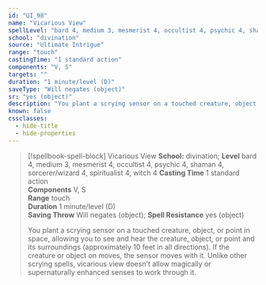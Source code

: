 ```yaml
---
id: "UI_98"
name: "Vicarious View"
spellLevel: "bard 4, medium 3, mesmerist 4, occultist 4, psychic 4, shaman 4, sorcerer/wizard 4, spiritualist 4, witch 4"
school: "divination"
source: "Ultimate Intrigue"
range: "touch"
castingTime: "1 standard action"
components: "V, S"
targets: ""
duration: "1 minute/level (D)"
saveType: "Will negates (object)"
sr: "yes (object)"
description: "You plant a scrying sensor on a touched creature, object, or point in space, allowing you to see and hear the creature, object, or point and its surroundings (approximately 10 feet in all directions). If the creature or object on moves, the sensor moves with it. Unlike other scrying spells, vicarious view doesn't allow magically or supernaturally enhanced senses to work through it."
known: false
cssclasses:
  - hide-title
  - hide-properties
---
```


> [!spellbook-spell-block] Vicarious View
> **School:** divination; **Level** bard 4, medium 3, mesmerist 4, occultist 4, psychic 4, shaman 4, sorcerer/wizard 4, spiritualist 4, witch 4
> **Casting Time** 1 standard action  
> **Components** V, S  
> **Range** touch  
> **Duration** 1 minute/level (D)  
> **Saving Throw** Will negates (object); **Spell Resistance** yes (object)
> 
> You plant a scrying sensor on a touched creature, object, or point in space, allowing you to see and hear the creature, object, or point and its surroundings (approximately 10 feet in all directions). If the creature or object on moves, the sensor moves with it. Unlike other scrying spells, vicarious view doesn't allow magically or supernaturally enhanced senses to work through it.